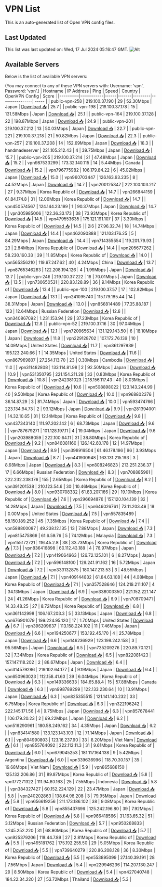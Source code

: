# VPN List

This is an auto-generated list of Open VPN config files.

## Last Updated

This list was last updated on: Wed, 17 Jul 2024 05:16:47 GMT.
![Alt](https://repobeats.axiom.co/api/embed/186b98318ef1479477931607c1ad7d823f12451f.svg "Repobeats analytics image")

## Available Servers

Below is the list of available VPN servers:

(You may connect to any of these VPN servers with: Username: 'vpn', Password: 'vpn'.)
| Hostname | IP Address | Ping | Speed | Country | OpenVPN Config | Score |
|----------|------------|------|-------|---------|----------------| ----- |
| public-vpn-258 | 219.100.37.190 | 29 | 52.30Mbps | Japan | [Download 📥](./configs/server_0_JP.ovpn) | 25.7 |
| public-vpn-198 | 219.100.37.178 | 15 | 131.58Mbps | Japan | [Download 📥](./configs/server_1_JP.ovpn) | 25.1 |
| public-vpn-164 | 219.100.37.128 | 22 | 198.87Mbps | Japan | [Download 📥](./configs/server_2_JP.ovpn) | 24.9 |
| public-vpn-201 | 219.100.37.212 | 13 | 50.03Mbps | Japan | [Download 📥](./configs/server_3_JP.ovpn) | 22.7 |
| public-vpn-221 | 219.100.37.218 | 21 | 50.82Mbps | Japan | [Download 📥](./configs/server_4_JP.ovpn) | 22.3 |
| public-vpn-257 | 219.100.37.208 | 14 | 152.69Mbps | Japan | [Download 📥](./configs/server_5_JP.ovpn) | 18.3 |
| handmadeserver | 221.105.212.43 | 4 | 39.75Mbps | Japan | [Download 📥](./configs/server_6_JP.ovpn) | 15.7 |
| public-vpn-205 | 219.100.37.214 | 21 | 47.48Mbps | Japan | [Download 📥](./configs/server_7_JP.ovpn) | 15.2 |
| vpn987533299 | 173.32.140.115 | 14 | 5.44Mbps | Canada | [Download 📥](./configs/server_8_CA.ovpn) | 15.2 |
| vpn796775982 | 106.179.84.22 | 6 | 45.02Mbps | Japan | [Download 📥](./configs/server_9_JP.ovpn) | 15.0 |
| vpn960703447 | 126.163.93.235 | 8 | 44.52Mbps | Japan | [Download 📥](./configs/server_10_JP.ovpn) | 14.7 |
| vpn200125347 | 222.100.103.217 | 27 | 9.37Mbps | Korea Republic of | [Download 📥](./configs/server_11_KR.ovpn) | 14.7 |
| vpn266844159 | 61.84.174.8 | 31 | 12.06Mbps | Korea Republic of | [Download 📥](./configs/server_12_KR.ovpn) | 14.7 |
| vpn450574567 | 124.144.23.199 | 1 | 90.37Mbps | Japan | [Download 📥](./configs/server_13_JP.ovpn) | 14.7 |
| vpn305985006 | 122.36.33.173 | 38 | 73.93Mbps | Korea Republic of | [Download 📥](./configs/server_14_KR.ovpn) | 14.5 |
| vpn479553635 | 175.121.191.107 | 37 | 3.30Mbps | Korea Republic of | [Download 📥](./configs/server_15_KR.ovpn) | 14.5 |
| 2i6 | 27.96.32.74 | 18 | 14.74Mbps | Japan | [Download 📥](./configs/server_16_JP.ovpn) | 14.4 |
| vpn462090888 | 121.103.176.25 | 5 | 84.29Mbps | Japan | [Download 📥](./configs/server_17_JP.ovpn) | 14.4 |
| vpn714355554 | 119.201.79.93 | 23 | 2.84Mbps | Korea Republic of | [Download 📥](./configs/server_18_KR.ovpn) | 14.4 |
| vpn205677262 | 58.230.160.33 | 39 | 11.85Mbps | Korea Republic of | [Download 📥](./configs/server_19_KR.ovpn) | 14.0 |
| vpn565356210 | 119.97.247.62 | 40 | 4.24Mbps | China | [Download 📥](./configs/server_20_CN.ovpn) | 13.7 |
| vpn8765346283 | 122.208.194.126 | 4 | 1.99Mbps | Japan | [Download 📥](./configs/server_21_JP.ovpn) | 13.7 |
| public-vpn-246 | 219.100.37.222 | 19 | 70.01Mbps | Japan | [Download 📥](./configs/server_22_JP.ovpn) | 13.5 |
| vpn730650531 | 220.83.128.89 | 36 | 9.14Mbps | Korea Republic of | [Download 📥](./configs/server_23_KR.ovpn) | 13.4 |
| public-vpn-100 | 219.100.37.57 | 17 | 102.82Mbps | Japan | [Download 📥](./configs/server_24_JP.ovpn) | 13.1 |
| vpn241095740 | 115.179.185.44 | 14 | 38.31Mbps | Japan | [Download 📥](./configs/server_25_JP.ovpn) | 13.0 |
| vpn856814489 | 77.35.88.187 | 123 | 12.64Mbps | Russian Federation | [Download 📥](./configs/server_26_RU.ovpn) | 12.8 |
| vpn340867092 | 1.231.153.94 | 29 | 37.23Mbps | Korea Republic of | [Download 📥](./configs/server_27_KR.ovpn) | 12.8 |
| public-vpn-52 | 219.100.37.16 | 30 | 97.04Mbps | Japan | [Download 📥](./configs/server_28_JP.ovpn) | 12.1 |
| vpn720965634 | 131.129.143.50 | 6 | 18.10Mbps | Japan | [Download 📥](./configs/server_29_JP.ovpn) | 11.8 |
| vpn229128702 | 107.172.76.139 | 10 | 14.09Mbps | United States | [Download 📥](./configs/server_30_US.ovpn) | 11.7 |
| vpn361297839 | 195.123.240.66 | 1 | 14.35Mbps | United States | [Download 📥](./configs/server_31_US.ovpn) | 11.6 |
| vpn867969807 | 27.254.113.70 | 23 | 0.30Mbps | Cambodia | [Download 📥](./configs/server_32_KH.ovpn) | 11.0 |
| vpn311482808 | 133.114.81.98 | 2 | 92.50Mbps | Japan | [Download 📥](./configs/server_33_JP.ovpn) | 10.9 |
| vpn531350795 | 221.154.211.28 | 33 | 0.83Mbps | Korea Republic of | [Download 📥](./configs/server_34_KR.ovpn) | 10.8 |
| vpn242381023 | 218.156.117.43 | 40 | 8.03Mbps | Korea Republic of | [Download 📥](./configs/server_35_KR.ovpn) | 10.6 |
| vpn508898022 | 123.143.244.99 | 40 | 9.50Mbps | Korea Republic of | [Download 📥](./configs/server_36_KR.ovpn) | 10.0 |
| vpn968802376 | 36.14.87.29 | 3 | 81.74Mbps | Japan | [Download 📥](./configs/server_37_JP.ovpn) | 10.0 |
| vpn593474766 | 223.134.94.73 | 2 | 93.12Mbps | Japan | [Download 📥](./configs/server_38_JP.ovpn) | 9.9 |
| vpn281394001 | 14.32.10.65 | 31 | 12.14Mbps | Korea Republic of | [Download 📥](./configs/server_39_KR.ovpn) | 9.8 |
| vpn437343140 | 111.97.202.142 | 6 | 68.73Mbps | Japan | [Download 📥](./configs/server_40_JP.ovpn) | 9.6 |
| vpn787679271 | 101.128.197.11 | 4 | 19.04Mbps | Japan | [Download 📥](./configs/server_41_JP.ovpn) | 9.6 |
| vpn203988059 | 222.100.64.11 | 31 | 38.80Mbps | Korea Republic of | [Download 📥](./configs/server_42_KR.ovpn) | 9.2 |
| vpn846081160 | 126.142.60.178 | 12 | 14.97Mbps | Japan | [Download 📥](./configs/server_43_JP.ovpn) | 8.9 |
| vpn399916504 | 61.46.178.196 | 96 | 3.93Mbps | Japan | [Download 📥](./configs/server_44_JP.ovpn) | 8.7 |
| vpn441900948 | 163.131.215.193 | 3 | 8.98Mbps | Japan | [Download 📥](./configs/server_45_JP.ovpn) | 8.3 |
| vpn808246823 | 213.251.236.37 | 17 | 6.66Mbps | Russian Federation | [Download 📥](./configs/server_46_RU.ovpn) | 8.3 |
| vpn708885961 | 222.232.238.176 | 155 | 2.65Mbps | Korea Republic of | [Download 📥](./configs/server_47_KR.ovpn) | 8.2 |
| vpn391201538 | 210.123.54.6 | 30 | 10.46Mbps | Korea Republic of | [Download 📥](./configs/server_48_KR.ovpn) | 8.0 |
| vpn930708332 | 61.83.207.166 | 29 | 19.10Mbps | Korea Republic of | [Download 📥](./configs/server_49_KR.ovpn) | 7.6 |
| vpn296694876 | 157.120.104.139 | 32 | 14.28Mbps | Japan | [Download 📥](./configs/server_50_JP.ovpn) | 7.5 |
| vpn646026761 | 73.11.203.49 | 18 | 0.00Mbps | United States | [Download 📥](./configs/server_51_US.ovpn) | 7.5 |
| vpn557835489 | 58.150.189.252 | 45 | 7.35Mbps | Korea Republic of | [Download 📥](./configs/server_52_KR.ovpn) | 7.4 |
| vpn588800087 | 49.238.12.135 | 13 | 7.88Mbps | Japan | [Download 📥](./configs/server_53_JP.ovpn) | 7.3 |
| vpn815475869 | 61.6.59.76 | 5 | 74.12Mbps | Malaysia | [Download 📥](./configs/server_54_MY.ovpn) | 7.3 |
| vpn155172721 | 116.45.2.8 | 38 | 33.73Mbps | Korea Republic of | [Download 📥](./configs/server_55_KR.ovpn) | 7.3 |
| vpn836416898 | 60.112.43.188 | 4 | 76.97Mbps | Japan | [Download 📥](./configs/server_56_JP.ovpn) | 7.2 |
| vpn419064963 | 126.72.125.101 | 6 | 8.27Mbps | Japan | [Download 📥](./configs/server_57_JP.ovpn) | 7.2 |
| vpn596148100 | 126.241.91.162 | 16 | 5.72Mbps | Japan | [Download 📥](./configs/server_58_JP.ovpn) | 7.2 |
| vpn333132875 | 180.147.213.53 | 3 | 48.55Mbps | Japan | [Download 📥](./configs/server_59_JP.ovpn) | 7.1 |
| vpn409144632 | 61.84.63.108 | 44 | 4.08Mbps | Korea Republic of | [Download 📥](./configs/server_60_KR.ovpn) | 7.1 |
| vpn357528646 | 124.219.211.107 | 4 | 34.13Mbps | Japan | [Download 📥](./configs/server_61_JP.ovpn) | 6.9 |
| vpn338003350 | 221.152.221.147 | 24 | 41.26Mbps | Korea Republic of | [Download 📥](./configs/server_62_KR.ovpn) | 6.9 |
| vpn708709471 | 14.33.48.25 | 27 | 8.72Mbps | Korea Republic of | [Download 📥](./configs/server_63_KR.ovpn) | 6.8 |
| vpn361142998 | 106.167.203.3 | 5 | 33.13Mbps | Japan | [Download 📥](./configs/server_64_JP.ovpn) | 6.8 |
| vpn676901079 | 199.224.95.120 | 17 | 1.70Mbps | United States | [Download 📥](./configs/server_65_US.ovpn) | 6.7 |
| vpn396209637 | 113.158.224.102 | 11 | 7.46Mbps | Japan | [Download 📥](./configs/server_66_JP.ovpn) | 6.6 |
| vpn194250677 | 153.192.45.170 | 4 | 25.78Mbps | Japan | [Download 📥](./configs/server_67_JP.ovpn) | 6.6 |
| vpn146236929 | 123.198.242.158 | 3 | 95.56Mbps | Japan | [Download 📥](./configs/server_68_JP.ovpn) | 6.5 |
| vpn735209276 | 220.89.70.121 | 32 | 7.34Mbps | Korea Republic of | [Download 📥](./configs/server_69_KR.ovpn) | 6.5 |
| vpn822081423 | 157.147.118.202 | 2 | 88.67Mbps | Japan | [Download 📥](./configs/server_70_JP.ovpn) | 6.4 |
| vpn314579286 | 219.102.64.177 | 4 | 9.19Mbps | Japan | [Download 📥](./configs/server_71_JP.ovpn) | 6.4 |
| vpn650963023 | 112.158.41.63 | 39 | 6.04Mbps | Korea Republic of | [Download 📥](./configs/server_72_KR.ovpn) | 6.3 |
| vpn149336633 | 184.65.88.4 | 15 | 57.88Mbps | Canada | [Download 📥](./configs/server_73_CA.ovpn) | 6.3 |
| vpn998789299 | 122.133.230.64 | 10 | 13.91Mbps | Japan | [Download 📥](./configs/server_74_JP.ovpn) | 6.3 |
| vpn825355515 | 121.141.140.232 | 33 | 6.75Mbps | Korea Republic of | [Download 📥](./configs/server_75_KR.ovpn) | 6.3 |
| vpn322196242 | 222.145.171.56 | 4 | 9.75Mbps | Japan | [Download 📥](./configs/server_76_JP.ovpn) | 6.3 |
| vpn857678441 | 106.179.20.23 | 2 | 69.22Mbps | Japan | [Download 📥](./configs/server_77_JP.ovpn) | 6.2 |
| vpn516290961 | 180.58.249.162 | 34 | 4.35Mbps | Japan | [Download 📥](./configs/server_78_JP.ovpn) | 6.2 |
| vpn834141580 | 133.123.143.103 | 12 | 71.14Mbps | Japan | [Download 📥](./configs/server_79_JP.ovpn) | 6.1 |
| vpn804990803 | 123.16.237.90 | 33 | 8.20Mbps | Viet Nam | [Download 📥](./configs/server_80_VN.ovpn) | 6.1 |
| vpn855764092 | 222.112.11.3 | 31 | 9.61Mbps | Korea Republic of | [Download 📥](./configs/server_81_KR.ovpn) | 6.0 |
| vpn679045253 | 181.117.164.138 | 9 | 5.42Mbps | Argentina | [Download 📥](./configs/server_82_AR.ovpn) | 6.0 |
| vpn339636996 | 118.70.30.157 | 35 | 19.68Mbps | Viet Nam | [Download 📥](./configs/server_83_VN.ovpn) | 5.9 |
| vpn865688150 | 125.132.206.86 | 31 | 89.87Mbps | Korea Republic of | [Download 📥](./configs/server_84_KR.ovpn) | 5.8 |
| vpn177271322 | 111.94.80.163 | 25 | 7.55Mbps | Indonesia | [Download 📥](./configs/server_85_ID.ovpn) | 5.8 |
| vpn384327427 | 60.152.224.129 | 22 | 23.47Mbps | Japan | [Download 📥](./configs/server_86_JP.ovpn) | 5.8 |
| vpn240202863 | 138.64.98.208 | 3 | 79.95Mbps | Japan | [Download 📥](./configs/server_87_JP.ovpn) | 5.8 |
| vpn656619256 | 211.173.186.102 | 38 | 9.08Mbps | Korea Republic of | [Download 📥](./configs/server_88_KR.ovpn) | 5.8 |
| vpn855437696 | 125.242.196.80 | 39 | 7.92Mbps | Korea Republic of | [Download 📥](./configs/server_89_KR.ovpn) | 5.8 |
| vpn966418566 | 31.163.65.32 | 51 | 3.12Mbps | Russian Federation | [Download 📥](./configs/server_90_RU.ovpn) | 5.7 |
| vpn950268833 | 1.245.252.220 | 31 | 68.90Mbps | Korea Republic of | [Download 📥](./configs/server_91_KR.ovpn) | 5.7 |
| vpn925379206 | 118.44.7.89 | 27 | 2.81Mbps | Korea Republic of | [Download 📥](./configs/server_92_KR.ovpn) | 5.5 |
| vpn495181762 | 175.192.255.50 | 29 | 5.05Mbps | Korea Republic of | [Download 📥](./configs/server_93_KR.ovpn) | 5.5 |
| vpn739640279 | 220.86.208.128 | 36 | 8.30Mbps | Korea Republic of | [Download 📥](./configs/server_94_KR.ovpn) | 5.5 |
| vpn553895099 | 27.140.39.191 | 28 | 7.56Mbps | Japan | [Download 📥](./configs/server_95_JP.ovpn) | 5.4 |
| vpn229946236 | 114.207.130.247 | 29 | 8.50Mbps | Korea Republic of | [Download 📥](./configs/server_96_KR.ovpn) | 5.4 |
| vpn427040748 | 184.22.34.220 | 27 | 53.72Mbps | Thailand | [Download 📥](./configs/server_97_TH.ovpn) | 5.3 |
